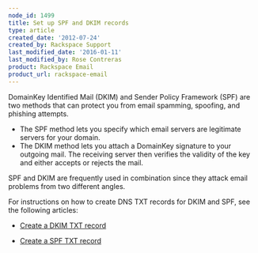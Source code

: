 ```yaml
---
node_id: 1499
title: Set up SPF and DKIM records
type: article
created_date: '2012-07-24'
created_by: Rackspace Support
last_modified_date: '2016-01-11'
last_modified_by: Rose Contreras
product: Rackspace Email
product_url: rackspace-email
---
```


DomainKey Identified Mail (DKIM) and Sender Policy Framework (SPF) are two methods that can protect you from email spamming, spoofing, and phishing attempts.

- The SPF method lets you specify which email servers are legitimate servers for your domain.
- The DKIM method lets you attach a DomainKey signature to your outgoing mail. The receiving server then verifies the validity of the key and either accepts or rejects the mail.

SPF and DKIM are frequently used in combination since they attack email problems from two different angles.

For instructions on how to create DNS TXT records for DKIM and SPF, see the following articles:

- [Create a DKIM TXT record](/how-to/create-a-dkim-txt-record "Creating a DKIM TXT Record")

- [Create a SPF TXT record](/how-to/create-an-spf-txt-record "Creating a SPF TXT Record")
